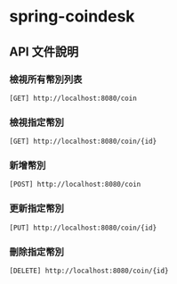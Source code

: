 # spring-coindesk



## API 文件說明

### 檢視所有幣別列表

`[GET] http://localhost:8080/coin`

### 檢視指定幣別

`[GET] http://localhost:8080/coin/{id}`

### 新增幣別

`[POST] http://localhost:8080/coin`

### 更新指定幣別

`[PUT] http://localhost:8080/coin/{id}`

### 刪除指定幣別

`[DELETE] http://localhost:8080/coin/{id}`